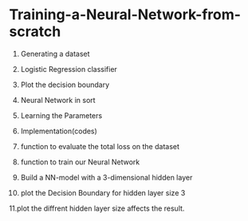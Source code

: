 # Training-a-Neural-Network-from-scratch

1. Generating a dataset

2. Logistic Regression classifier

3. Plot the decision boundary

4. Neural Network in sort

5. Learning the Parameters

6. Implementation(codes)

7. function to evaluate the total loss on the dataset

8. function to train our Neural Network

9. Build a NN-model with a 3-dimensional hidden layer

10. plot the Decision Boundary for hidden layer size 3

11.plot the diffrent hidden layer size affects the result.
